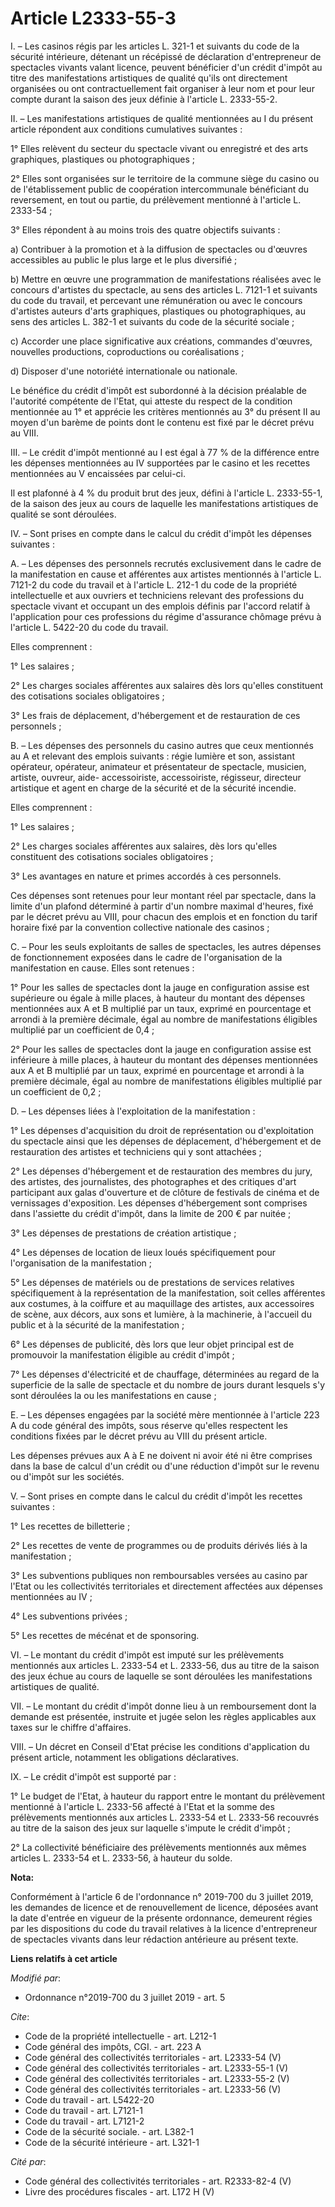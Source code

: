 # Article L2333-55-3

I. – Les casinos régis par les articles L. 321-1 et suivants du code de la sécurité intérieure, détenant un récépissé de
déclaration d'entrepreneur de spectacles vivants valant licence, peuvent bénéficier d'un crédit d'impôt au titre des
manifestations artistiques de qualité qu'ils ont directement organisées ou ont contractuellement fait organiser à leur nom et
pour leur compte durant la saison des jeux définie à l'article L. 2333-55-2. 

II. – Les manifestations artistiques de qualité mentionnées au I du présent article répondent aux conditions cumulatives
suivantes : 

1° Elles relèvent du secteur du spectacle vivant ou enregistré et des arts graphiques, plastiques ou photographiques ; 

2° Elles sont organisées sur le territoire de la commune siège du casino ou de l'établissement public de coopération
intercommunale bénéficiant du reversement, en tout ou partie, du prélèvement mentionné à l'article L. 2333-54 ; 

3° Elles répondent à au moins trois des quatre objectifs suivants : 

a) Contribuer à la promotion et à la diffusion de spectacles ou d'œuvres accessibles au public le plus large et le plus
diversifié ; 

b) Mettre en œuvre une programmation de manifestations réalisées avec le concours d'artistes du spectacle, au sens des
articles L. 7121-1 et suivants du code du travail, et percevant une rémunération ou avec le concours d'artistes auteurs
d'arts graphiques, plastiques ou photographiques, au sens des articles L. 382-1 et suivants du code de la sécurité sociale ; 

c) Accorder une place significative aux créations, commandes d'œuvres, nouvelles productions, coproductions ou
coréalisations ; 

d) Disposer d'une notoriété internationale ou nationale. 

Le bénéfice du crédit d'impôt est subordonné à la décision préalable de l'autorité compétente de l'Etat, qui atteste du
respect de la condition mentionnée au 1° et apprécie les critères mentionnés au 3° du présent II au moyen d'un barème de
points dont le contenu est fixé par le décret prévu au VIII. 

III. – Le crédit d'impôt mentionné au I est égal à 77 % de la différence entre les dépenses mentionnées au IV supportées par
le casino et les recettes mentionnées au V encaissées par celui-ci. 

Il est plafonné à 4 % du produit brut des jeux, défini à l'article L. 2333-55-1, de la saison des jeux au cours de laquelle
les manifestations artistiques de qualité se sont déroulées. 

IV. – Sont prises en compte dans le calcul du crédit d'impôt les dépenses suivantes : 

A. – Les dépenses des personnels recrutés exclusivement dans le cadre de la manifestation en cause et afférentes aux artistes
mentionnés à l'article L. 7121-2 du code du travail et à l'article L. 212-1 du code de la propriété intellectuelle et aux
ouvriers et techniciens relevant des professions du spectacle vivant et occupant un des emplois définis par l'accord relatif
à l'application pour ces professions du régime d'assurance chômage prévu à l'article L. 5422-20 du code du travail. 

Elles comprennent : 

1° Les salaires ; 

2° Les charges sociales afférentes aux salaires dès lors qu'elles constituent des cotisations sociales obligatoires ; 

3° Les frais de déplacement, d'hébergement et de restauration de ces personnels ; 

B. – Les dépenses des personnels du casino autres que ceux mentionnés au A et relevant des emplois suivants : régie lumière
et son, assistant opérateur, opérateur, animateur et présentateur de spectacle, musicien, artiste, ouvreur, aide-
accessoiriste, accessoiriste, régisseur, directeur artistique et agent en charge de la sécurité et de la sécurité incendie. 

Elles comprennent : 

1° Les salaires ; 

2° Les charges sociales afférentes aux salaires, dès lors qu'elles constituent des cotisations sociales obligatoires ; 

3° Les avantages en nature et primes accordés à ces personnels. 

Ces dépenses sont retenues pour leur montant réel par spectacle, dans la limite d'un plafond déterminé à partir d'un nombre
maximal d'heures, fixé par le décret prévu au VIII, pour chacun des emplois et en fonction du tarif horaire fixé par la
convention collective nationale des casinos ; 

C. – Pour les seuls exploitants de salles de spectacles, les autres dépenses de fonctionnement exposées dans le cadre de
l'organisation de la manifestation en cause. Elles sont retenues : 

1° Pour les salles de spectacles dont la jauge en configuration assise est supérieure ou égale à mille places, à hauteur du
montant des dépenses mentionnées aux A et B multiplié par un taux, exprimé en pourcentage et arrondi à la première décimale,
égal au nombre de manifestations éligibles multiplié par un coefficient de 0,4 ; 

2° Pour les salles de spectacles dont la jauge en configuration assise est inférieure à mille places, à hauteur du montant
des dépenses mentionnées aux A et B multiplié par un taux, exprimé en pourcentage et arrondi à la première décimale, égal au
nombre de manifestations éligibles multiplié par un coefficient de 0,2 ; 

D. – Les dépenses liées à l'exploitation de la manifestation : 

1° Les dépenses d'acquisition du droit de représentation ou d'exploitation du spectacle ainsi que les dépenses de
déplacement, d'hébergement et de restauration des artistes et techniciens qui y sont attachées ; 

2° Les dépenses d'hébergement et de restauration des membres du jury, des artistes, des journalistes, des photographes et des
critiques d'art participant aux galas d'ouverture et de clôture de festivals de cinéma et de vernissages d'exposition. Les
dépenses d'hébergement sont comprises dans l'assiette du crédit d'impôt, dans la limite de 200 € par nuitée ; 

3° Les dépenses de prestations de création artistique ; 

4° Les dépenses de location de lieux loués spécifiquement pour l'organisation de la manifestation ; 

5° Les dépenses de matériels ou de prestations de services relatives spécifiquement à la représentation de la manifestation,
soit celles afférentes aux costumes, à la coiffure et au maquillage des artistes, aux accessoires de scène, aux décors, aux
sons et lumière, à la machinerie, à l'accueil du public et à la sécurité de la manifestation ; 

6° Les dépenses de publicité, dès lors que leur objet principal est de promouvoir la manifestation éligible au crédit
d'impôt ; 

7° Les dépenses d'électricité et de chauffage, déterminées au regard de la superficie de la salle de spectacle et du nombre
de jours durant lesquels s'y sont déroulées la ou les manifestations en cause ; 

E. – Les dépenses engagées par la société mère mentionnée à l'article 223 A du code général des impôts, sous réserve qu'elles
respectent les conditions fixées par le décret prévu au VIII du présent article. 

Les dépenses prévues aux A à E ne doivent ni avoir été ni être comprises dans la base de calcul d'un crédit ou d'une
réduction d'impôt sur le revenu ou d'impôt sur les sociétés. 

V. – Sont prises en compte dans le calcul du crédit d'impôt les recettes suivantes : 

1° Les recettes de billetterie ; 

2° Les recettes de vente de programmes ou de produits dérivés liés à la manifestation ; 

3° Les subventions publiques non remboursables versées au casino par l'Etat ou les collectivités territoriales et directement
affectées aux dépenses mentionnées au IV ; 

4° Les subventions privées ; 

5° Les recettes de mécénat et de sponsoring. 

VI. – Le montant du crédit d'impôt est imputé sur les prélèvements mentionnés aux articles L. 2333-54 et L. 2333-56, dus au
titre de la saison des jeux échue au cours de laquelle se sont déroulées les manifestations artistiques de qualité. 

VII. – Le montant du crédit d'impôt donne lieu à un remboursement dont la demande est présentée, instruite et jugée selon les
règles applicables aux taxes sur le chiffre d'affaires. 

VIII. – Un décret en Conseil d'Etat précise les conditions d'application du présent article, notamment les obligations
déclaratives. 

IX. – Le crédit d'impôt est supporté par : 

1° Le budget de l'Etat, à hauteur du rapport entre le montant du prélèvement mentionné à l'article L. 2333-56 affecté à
l'Etat et la somme des prélèvements mentionnés aux articles L. 2333-54 et L. 2333-56 recouvrés au titre de la saison des jeux
sur laquelle s'impute le crédit d'impôt ; 

2° La collectivité bénéficiaire des prélèvements mentionnés aux mêmes articles L. 2333-54 et L. 2333-56, à hauteur du solde.

**Nota:**

Conformément à l'article 6 de l'ordonnance n° 2019-700 du 3 juillet 2019, les demandes de licence et de renouvellement de
licence, déposées avant la date d'entrée en vigueur de la présente ordonnance, demeurent régies par les dispositions du code
du travail relatives à la licence d'entrepreneur de spectacles vivants dans leur rédaction antérieure au présent texte.

**Liens relatifs à cet article**

_Modifié par_:

  - Ordonnance n°2019-700 du 3 juillet 2019 - art. 5

_Cite_:

  - Code de la propriété intellectuelle - art. L212-1
  - Code général des impôts, CGI. - art. 223 A
  - Code général des collectivités territoriales - art. L2333-54 (V)
  - Code général des collectivités territoriales - art. L2333-55-1 (V)
  - Code général des collectivités territoriales - art. L2333-55-2 (V)
  - Code général des collectivités territoriales - art. L2333-56 (V)
  - Code du travail - art. L5422-20
  - Code du travail - art. L7121-1
  - Code du travail - art. L7121-2
  - Code de la sécurité sociale. - art. L382-1
  - Code de la sécurité intérieure - art. L321-1

_Cité par_:

  - Code général des collectivités territoriales - art. R2333-82-4 (V)
  - Livre des procédures fiscales - art. L172 H (V)
